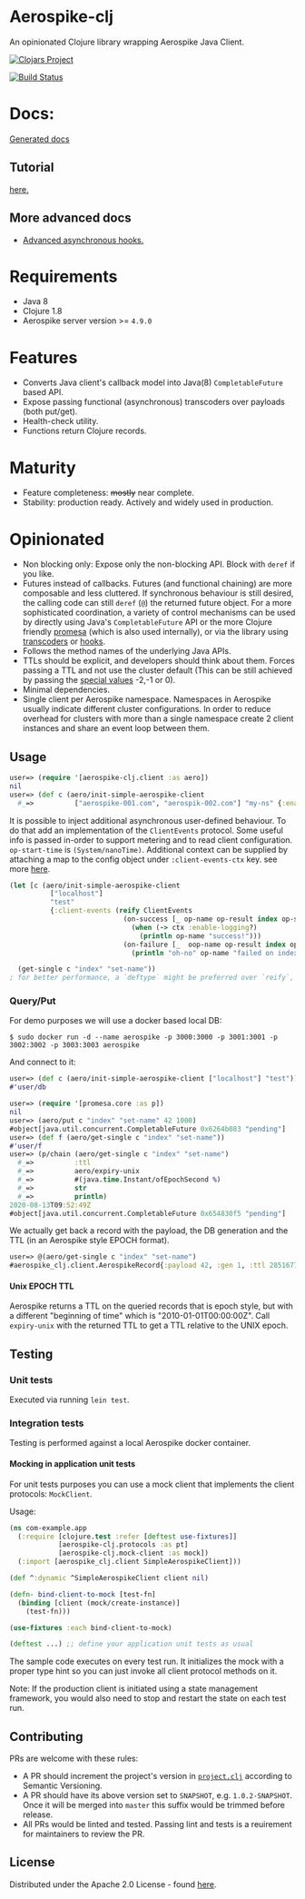 # Aerospike-clj

An opinionated Clojure library wrapping Aerospike Java Client.

[![Clojars Project](https://img.shields.io/clojars/v/com.appsflyer/aerospike-clj.svg)](https://clojars.org/com.appsflyer/aerospike-clj)

[![Build Status](https://img.shields.io/github/workflow/status/AppsFlyer/aerospike-clj/Push%20CI%20-%20master?event=push&branch=master&label=build%20%26%20test)](https://github.com/AppsFlyer/aerospike-clj/actions)
# Docs:
[Generated docs](https://appsflyer.github.io/aerospike-clj/)

## Tutorial
[here.](https://appsflyer.github.io/aerospike-clj/tutorial.html)
## More advanced docs
* [Advanced asynchronous hooks.](https://appsflyer.github.io/aerospike-clj/advanced-async-hooks.html)

# Requirements
- Java 8
- Clojure 1.8
- Aerospike server version >= `4.9.0`

# Features
- Converts Java client's callback model into Java(8) `CompletableFuture` based API.
- Expose passing functional (asynchronous) transcoders over payloads (both put/get).
- Health-check utility.
- Functions return Clojure records.

# Maturity
- Feature completeness: ~~mostly~~ near complete.
- Stability: production ready. Actively and widely used in production.

# Opinionated
- Non blocking only: Expose only the non-blocking API. Block with `deref` if you like.
- Futures instead of callbacks. Futures (and functional chaining) are more composable and less cluttered.
If synchronous behaviour is still desired, the calling code can still `deref` (`@`) the returned future object.
For a more sophisticated coordination, a variety of control mechanisms can be used by directly using Java's
`CompletableFuture` API or the more Clojure friendly [promesa](https://github.com/funcool/promesa) (which is also used internally),
or via the library using [transcoders](https://appsflyer.github.io/aerospike-clj/index.html) or
[hooks](https://appsflyer.github.io/aerospike-clj/advanced-async-hooks.html).
- Follows the method names of the underlying Java APIs.
- TTLs should be explicit, and developers should think about them. Forces passing a TTL and not use the cluster default
(This can be still achieved by passing the [special values](https://www.aerospike.com/apidocs/java/com/aerospike/client/policy/WritePolicy.html#expiration) -2,-1 or 0).
- Minimal dependencies.
- Single client per Aerospike namespace. Namespaces in Aerospike usually indicate different cluster configurations.
In order to reduce overhead for clusters with more than a single namespace create 2 client instances and share an event
loop between them.

## Usage

```clojure
user=> (require '[aerospike-clj.client :as aero])
nil
user=> (def c (aero/init-simple-aerospike-client
  #_=>          ["aerospike-001.com", "aerospik-002.com"] "my-ns" {:enable-logging true}))
```

It is possible to inject additional asynchronous user-defined behaviour. To do that add an implementation of  the
`ClientEvents` protocol.
Some useful info is passed in-order to support metering and to read client configuration. `op-start-time` is
`(System/nanoTime)`.
Additional context can be supplied by attaching a map to the config object under `:client-events-ctx` key. 
see more [here](https://appsflyer.github.io/aerospike-clj/advanced-async-hooks.html).

```clojure
(let [c (aero/init-simple-aerospike-client
          ["localhost"]
          "test"
          {:client-events (reify ClientEvents
                            (on-success [_ op-name op-result index op-start-time ctx]
                              (when (-> ctx :enable-logging?)
                                (println op-name "success!")))
                            (on-failure [_  oop-name op-result index op-start-time ctx]
                              (println "oh-no" op-name "failed on index" index)))})]

  (get-single c "index" "set-name"))
; for better performance, a `deftype` might be preferred over `reify`, if possible.
```

### Query/Put
For demo purposes we will use a docker based local DB:
```shell
$ sudo docker run -d --name aerospike -p 3000:3000 -p 3001:3001 -p 3002:3002 -p 3003:3003 aerospike
```
And connect to it:
```clojure
user=> (def c (aero/init-simple-aerospike-client ["localhost"] "test"))
#'user/db
```

```clojure
user=> (require '[promesa.core :as p])
nil
user=> (aero/put c "index" "set-name" 42 1000)
#object[java.util.concurrent.CompletableFuture 0x6264b083 "pending"]
user=> (def f (aero/get-single c "index" "set-name"))
#'user/f
user=> (p/chain (aero/get-single c "index" "set-name")
  #_=>          :ttl
  #_=>          aero/expiry-unix
  #_=>          #(java.time.Instant/ofEpochSecond %)
  #_=>          str
  #_=>          println)
2020-08-13T09:52:49Z
#object[java.util.concurrent.CompletableFuture 0x654830f5 "pending"]
```
We actually get back a record with the payload, the DB generation and the TTL (in an Aerospike style EPOCH format).
```clojure
user=> @(aero/get-single c "index" "set-name")
#aerospike_clj.client.AerospikeRecord{:payload 42, :gen 1, :ttl 285167713}
```

#### Unix EPOCH TTL
Aerospike returns a TTL on the queried records that is epoch style, but with a different "beginning of time" which is "2010-01-01T00:00:00Z".
Call `expiry-unix` with the returned TTL to get a TTL relative to the UNIX epoch.

## Testing
### Unit tests
Executed via running `lein test`.

### Integration tests
Testing is performed against a local Aerospike docker container.

#### Mocking in application unit tests
For unit tests purposes you can use a mock client that implements the client protocols: `MockClient`.

Usage:

```clojure
(ns com-example.app 
  (:require [clojure.test :refer [deftest use-fixtures]]
            [aerospike-clj.protocols :as pt]
            [aerospike-clj.mock-client :as mock])
  (:import [aerospike_clj.client SimpleAerospikeClient]))

(def ^:dynamic ^SimpleAerospikeClient client nil)

(defn- bind-client-to-mock [test-fn]
  (binding [client (mock/create-instance)]
    (test-fn)))

(use-fixtures :each bind-client-to-mock)

(deftest ...) ;; define your application unit tests as usual
```

The sample code executes on every test run. It initializes the mock with a proper type hint
so you can just invoke all client protocol methods on it.

Note: If the production client is initiated using a state management framework,
you would also need to stop and restart the state on each test run.


## Contributing
PRs are welcome with these rules:
* A PR should increment the project's version in [`project.clj`](project.clj) according
to Semantic Versioning.
* A PR should have its above version set to `SNAPSHOT`, e.g. `1.0.2-SNAPSHOT`.
Once it will be merged into `master` this suffix would be trimmed before release.
* All PRs would be linted and tested. Passing lint and tests is a reuirement for
maintainers to review the PR.

## License

Distributed under the Apache 2.0 License - found [here](https://github.com/AppsFlyer/aerospike-clj/blob/master/LICENSE).
